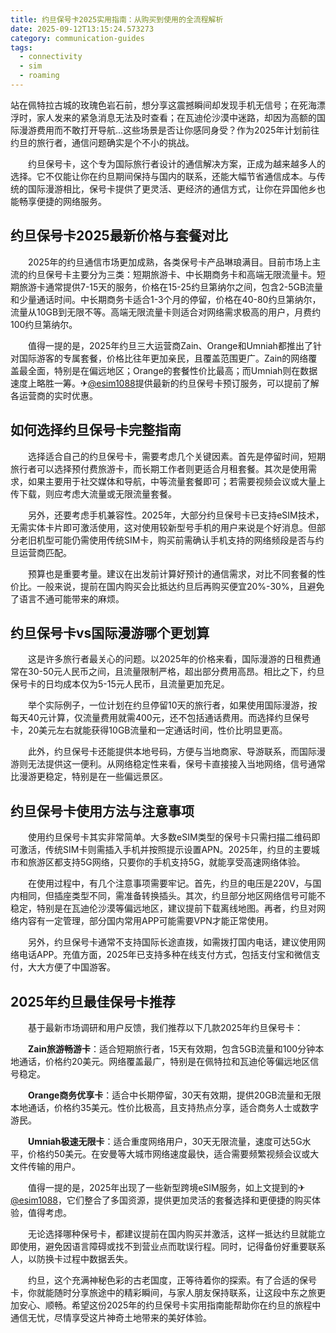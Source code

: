 ```yaml
---
title: 约旦保号卡2025实用指南：从购买到使用的全流程解析
date: 2025-09-12T13:15:24.573273
category: communication-guides
tags:
  - connectivity
  - sim
  - roaming
---
```


站在佩特拉古城的玫瑰色岩石前，想分享这震撼瞬间却发现手机无信号；在死海漂浮时，家人发来的紧急消息无法及时查看；在瓦迪伦沙漠中迷路，却因为高额的国际漫游费用而不敢打开导航...这些场景是否让你感同身受？作为2025年计划前往约旦的旅行者，通信问题确实是个不小的挑战。

　　约旦保号卡，这个专为国际旅行者设计的通信解决方案，正成为越来越多人的选择。它不仅能让你在约旦期间保持与国内的联系，还能大幅节省通信成本。与传统的国际漫游相比，保号卡提供了更灵活、更经济的通信方式，让你在异国他乡也能畅享便捷的网络服务。

## 约旦保号卡2025最新价格与套餐对比

　　2025年的约旦通信市场更加成熟，各类保号卡产品琳琅满目。目前市场上主流的约旦保号卡主要分为三类：短期旅游卡、中长期商务卡和高端无限流量卡。短期旅游卡通常提供7-15天的服务，价格在15-25约旦第纳尔之间，包含2-5GB流量和少量通话时间。中长期商务卡适合1-3个月的停留，价格在40-80约旦第纳尔，流量从10GB到无限不等。高端无限流量卡则适合对网络需求极高的用户，月费约100约旦第纳尔。

　　值得一提的是，2025年约旦三大运营商Zain、Orange和Umniah都推出了针对国际游客的专属套餐，价格比往年更加亲民，且覆盖范围更广。Zain的网络覆盖最全面，特别是在偏远地区；Orange的套餐性价比最高；而Umniah则在数据速度上略胜一筹。✈[@esim1088](https://t.me/s/esim1088)提供最新的约旦保号卡预订服务，可以提前了解各运营商的实时优惠。

## 如何选择约旦保号卡完整指南

　　选择适合自己的约旦保号卡，需要考虑几个关键因素。首先是停留时间，短期旅行者可以选择预付费旅游卡，而长期工作者则更适合月租套餐。其次是使用需求，如果主要用于社交媒体和导航，中等流量套餐即可；若需要视频会议或大量上传下载，则应考虑大流量或无限流量套餐。

　　另外，还要考虑手机兼容性。2025年，大部分约旦保号卡已支持eSIM技术，无需实体卡片即可激活使用，这对使用较新型号手机的用户来说是个好消息。但部分老旧机型可能仍需使用传统SIM卡，购买前需确认手机支持的网络频段是否与约旦运营商匹配。

　　预算也是重要考量。建议在出发前计算好预计的通信需求，对比不同套餐的性价比。一般来说，提前在国内购买会比抵达约旦后再购买便宜20%-30%，且避免了语言不通可能带来的麻烦。

## 约旦保号卡vs国际漫游哪个更划算

　　这是许多旅行者最关心的问题。以2025年的价格来看，国际漫游的日租费通常在30-50元人民币之间，且流量限制严格，超出部分费用高昂。相比之下，约旦保号卡的日均成本仅为5-15元人民币，且流量更加充足。

　　举个实际例子，一位计划在约旦停留10天的旅行者，如果使用国际漫游，按每天40元计算，仅流量费用就需400元，还不包括通话费用。而选择约旦保号卡，20美元左右就能获得10GB流量和一定通话时间，性价比明显更高。

　　此外，约旦保号卡还能提供本地号码，方便与当地商家、导游联系，而国际漫游则无法提供这一便利。从网络稳定性来看，保号卡直接接入当地网络，信号通常比漫游更稳定，特别是在一些偏远景区。

## 约旦保号卡使用方法与注意事项

　　使用约旦保号卡其实非常简单。大多数eSIM类型的保号卡只需扫描二维码即可激活，传统SIM卡则需插入手机并按照提示设置APN。2025年，约旦的主要城市和旅游区都支持5G网络，只要你的手机支持5G，就能享受高速网络体验。

　　在使用过程中，有几个注意事项需要牢记。首先，约旦的电压是220V，与国内相同，但插座类型不同，需准备转换插头。其次，约旦部分地区网络信号可能不稳定，特别是在瓦迪伦沙漠等偏远地区，建议提前下载离线地图。再者，约旦对网络内容有一定管理，部分国内常用APP可能需要VPN才能正常使用。

　　另外，约旦保号卡通常不支持国际长途直拨，如需拨打国内电话，建议使用网络电话APP。充值方面，2025年已支持多种在线支付方式，包括支付宝和微信支付，大大方便了中国游客。

## 2025年约旦最佳保号卡推荐

　　基于最新市场调研和用户反馈，我们推荐以下几款2025年约旦保号卡：

　　**Zain旅游畅游卡**：适合短期旅行者，15天有效期，包含5GB流量和100分钟本地通话，价格约20美元。网络覆盖最广，特别是在佩特拉和瓦迪伦等偏远地区信号稳定。

　　**Orange商务优享卡**：适合中长期停留，30天有效期，提供20GB流量和无限本地通话，价格约35美元。性价比极高，且支持热点分享，适合商务人士或数字游民。

　　**Umniah极速无限卡**：适合重度网络用户，30天无限流量，速度可达5G水平，价格约50美元。在安曼等大城市网络速度最快，适合需要频繁视频会议或大文件传输的用户。

　　值得一提的是，2025年出现了一些新型跨境eSIM服务，如上文提到的✈[@esim1088](https://t.me/s/esim1088)，它们整合了多国资源，提供更加灵活的套餐选择和更便捷的购买体验，值得考虑。

　　无论选择哪种保号卡，都建议提前在国内购买并激活，这样一抵达约旦就能立即使用，避免因语言障碍或找不到营业点而耽误行程。同时，记得备份好重要联系人，以防换卡过程中数据丢失。

　　约旦，这个充满神秘色彩的古老国度，正等待着你的探索。有了合适的保号卡，你就能随时分享旅途中的精彩瞬间，与家人朋友保持联系，让这段中东之旅更加安心、顺畅。希望这份2025年的约旦保号卡实用指南能帮助你在约旦的旅程中通信无忧，尽情享受这片神奇土地带来的美好体验。